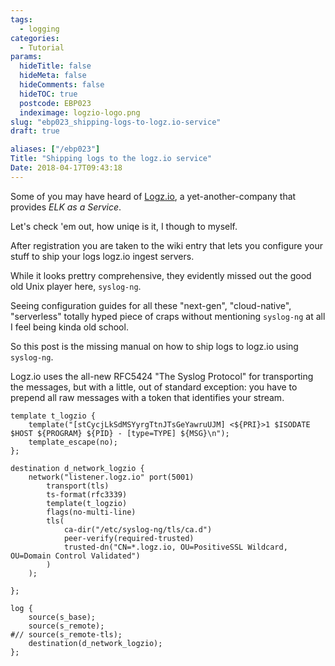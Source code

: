 ```yaml
---
tags:
  - logging
categories:
  - Tutorial
params:
  hideTitle: false
  hideMeta: false
  hideComments: false
  hideTOC: true
  postcode: EBP023
  indeximage: logzio-logo.png
slug: "ebp023_shipping-logs-to-logz.io-service"
draft: true

aliases: ["/ebp023"]
Title: "Shipping logs to the logz.io service"
Date: 2018-04-17T09:43:18
---
```


Some of you may have heard of [Logz.io](https://logz.io/), a yet-another-company that provides *ELK as a Service*.

Let's check 'em out, how uniqe is it, I though to myself.

After registration you are taken to the wiki entry that lets you configure your stuff to ship your logs logz.io ingest servers.

While it looks prettry comprehensive, they evidently missed out the good old Unix player here, `syslog-ng`.

Seeing configuration guides for all these "next-gen", "cloud-native", "serverless" totally hyped piece of craps without mentioning `syslog-ng` at all I feel being kinda old school.

So this post is the missing manual on how to ship logs to logz.io using `syslog-ng`.

Logz.io uses the all-new RFC5424 "The Syslog Protocol" for transporting the messages, but with a little, out of standard exception: you have to prepend all raw messages with a token that identifies your stream.

```
template t_logzio {
	template("[stCycjLkSdMSYyrgTtnJTsGeYawruUJM] <${PRI}>1 $ISODATE $HOST ${PROGRAM} ${PID} - [type=TYPE] ${MSG}\n");
	template_escape(no);
};

destination d_network_logzio {
	network("listener.logz.io" port(5001)
		transport(tls)
		ts-format(rfc3339)
		template(t_logzio)
		flags(no-multi-line)
		tls(
			ca-dir("/etc/syslog-ng/tls/ca.d")
			peer-verify(required-trusted)
			trusted-dn("CN=*.logz.io, OU=PositiveSSL Wildcard, OU=Domain Control Validated")
		)
	);

};

log {
	source(s_base);
	source(s_remote);
#//	source(s_remote-tls);
	destination(d_network_logzio);
};
```

